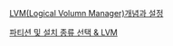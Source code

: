 [LVM(Logical Volumn Manager)개념과 설정](http://kit2013.tistory.com/199)

[파티션 및 설치 종류 선택 & LVM](https://www.lesstif.com/pages/viewpage.action?pageId=20775667)